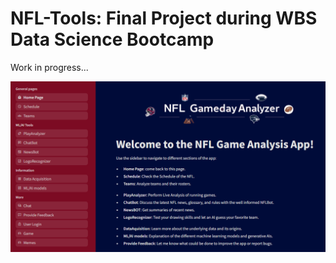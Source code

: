 # NFL-Tools: Final Project during WBS Data Science Bootcamp

Work in progress...

![Current status of Streamlit app](streamlit/images/streamlit.png)